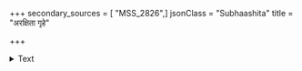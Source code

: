 +++
secondary_sources = [ "MSS_2826",]
jsonClass = "Subhaashita"
title = "अरक्षिता गृहे"

+++

<details><summary>Text</summary>

अरक्षिता गृहे रुद्धाः पुरुषैराप्तकारिभिः।  
आत्मानमात्मना यास्तु रक्षेयुस्ताः सुरक्षिताः॥
</details>
